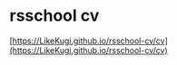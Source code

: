 # rsschool cv
[https://LikeKugi.github.io/rsschool-cv/cv](https://LikeKugi.github.io/rsschool-cv/cv)